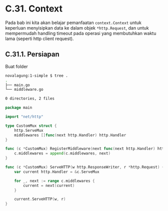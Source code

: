 # C.31. Context

Pada bab ini kita akan belajar pemanfaatan `context.Context` untuk keperluan menyisipkan data ke dalam objek `*http.Request`, dan untuk mempermudah handling timeout pada operasi yang membutuhkan waktu lama (seperti http client request).

## C.31.1. Persiapan

Buat folder 

```bash
novalagung:1-simple $ tree .
.
├── main.go
└── middleware.go

0 directories, 2 files
```

```go
package main

import "net/http"

type CustomMux struct {
	http.ServeMux
	middlewares []func(next http.Handler) http.Handler
}

func (c *CustomMux) RegisterMiddleware(next func(next http.Handler) http.Handler) {
	c.middlewares = append(c.middlewares, next)
}

func (c *CustomMux) ServeHTTP(w http.ResponseWriter, r *http.Request) {
	var current http.Handler = &c.ServeMux

	for _, next := range c.middlewares {
		current = next(current)
	}

	current.ServeHTTP(w, r)
}
```
